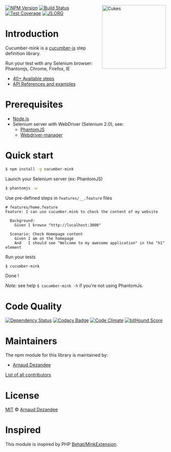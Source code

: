 <a href="https://cucumber.io/"><img src="https://cucumber.io/images/cucumber-logo.svg" width="200px" alt="Cukes" align="right" /></a>

[![NPM Version][npm-image]][npm-url]
[![Build Status][travis-image]][travis-url]
[![Test Coverage][coveralls-image]][coveralls-url]
[![JS.ORG][js-org-image]][js-org-url]

# Introduction

Cucumber-mink is a [cucumber-js](https://github.com/cucumber/cucumber-js) step definition library.

Run your test with any Selenium browser: Phantomjs, Chrome, Firefox, IE

 - [40+ Available steps](http://cucumber-mink.js.org/steps/)
 - [API References and examples](API.md)

# Prerequisites

* [Node.js](http://nodejs.org)
* Selenium server with WebDriver (Selenium 2.0), see:
	* [PhantomJS](http://phantomjs.org/download.html)
	* [Webdriver-manager](https://github.com/pose/webdriver-manager)

# Quick start

``` bash
$ npm install -g cucumber-mink
```

Launch your Selenium server (ex: PhantomJS)

``` bash
$ phantomjs -w
```

Use pre-defined steps in `features/__.feature` files

``` gherkin
# features/home.feature
Feature: I can use cucumber.mink to check the content of my website

  Background:
    Given I browse "http://localhost:3000"

  Scenario: Check Homepage content
    Given I am on the homepage
    And   I should see "Welcome to my awesome application" in the "h1" element
```

Run your tests

``` bash
$ cucumber-mink
```
    
Done !

*Note:* see help `$ cucumber-mink -h` if you're not using PhantomJs.

# Code Quality

[![Dependency Status][david-image]][david-url]
[![Codacy Badge][codacy-image]][codacy-url]
[![Code Climate][code-climate-image]][code-climate-url]
[![bitHound Score][bithound-image]][bithound-url]

# Maintainers

The npm module for this library is maintained by:

* [Arnaud Dezandee](http://github.com/Adezandee)

[List of all contributors](https://github.com/Adezandee/cucumber-mink/graphs/contributors)

# License

[MIT](LICENSE) © [Arnaud Dezandee](https://github.com/Adezandee)

# Inspired

This module is inspired by PHP [Behat/MinkExtension](https://github.com/Behat/MinkExtension).

[npm-image]: https://img.shields.io/npm/v/cucumber-mink.svg?style=flat
[npm-url]: https://www.npmjs.com/package/cucumber-mink
[travis-image]: https://img.shields.io/travis/Adezandee/cucumber-mink.svg?style=flat
[travis-url]: https://travis-ci.org/Adezandee/cucumber-mink
[coveralls-image]: https://img.shields.io/coveralls/Adezandee/cucumber-mink.svg?style=flat
[coveralls-url]: https://coveralls.io/r/Adezandee/cucumber-mink?branch=master
[david-image]: https://img.shields.io/david/Adezandee/cucumber-mink.svg
[david-url]: https://david-dm.org/Adezandee/cucumber-mink
[code-climate-image]: https://img.shields.io/codeclimate/github/Adezandee/cucumber-mink.svg
[code-climate-url]: https://codeclimate.com/github/Adezandee/cucumber-mink
[codacy-image]: https://img.shields.io/codacy/144466c7cc514f7686ef2120d41982b8.svg
[codacy-url]: https://www.codacy.com/public/adezandee/cucumber-mink
[bithound-image]: https://www.bithound.io/github/Adezandee/cucumber-mink/badges/score.svg
[bithound-url]: https://www.bithound.io/github/Adezandee/cucumber-mink
[js-org-image]: https://img.shields.io/badge/js.org-dns-ffb400.svg
[js-org-url]: http://js.org

